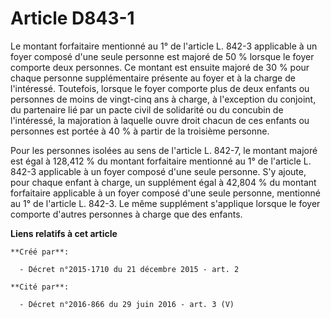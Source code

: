 # Article D843-1

Le montant forfaitaire mentionné au 1° de l'article L. 842-3 applicable à un foyer composé d'une seule personne est majoré de
50 % lorsque le foyer comporte deux personnes. Ce montant est ensuite majoré de 30 % pour chaque personne supplémentaire
présente au foyer et à la charge de l'intéressé. Toutefois, lorsque le foyer comporte plus de deux enfants ou personnes de
moins de vingt-cinq ans à charge, à l'exception du conjoint, du partenaire lié par un pacte civil de solidarité ou du
concubin de l'intéressé, la majoration à laquelle ouvre droit chacun de ces enfants ou personnes est portée à 40 % à partir
de la troisième personne. 

Pour les personnes isolées au sens de l'article L. 842-7, le montant majoré est égal à 128,412 % du montant forfaitaire
mentionné au 1° de l'article L. 842-3 applicable à un foyer composé d'une seule personne. S'y ajoute, pour chaque enfant à
charge, un supplément égal à 42,804 % du montant forfaitaire applicable à un foyer composé d'une seule personne, mentionné au
1° de l'article L. 842-3. Le même supplément s'applique lorsque le foyer comporte d'autres personnes à charge que des
enfants.

**Liens relatifs à cet article**

	**Créé par**:

	  - Décret n°2015-1710 du 21 décembre 2015 - art. 2

	**Cité par**:

	  - Décret n°2016-866 du 29 juin 2016 - art. 3 (V)
